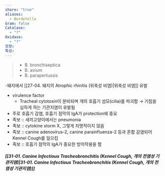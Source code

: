 ```yaml
---
share: "true"
aliases:
  - Bordetella
Gram: false
Catalase:
  - "?"
Oxidase:
  - "?"
모양: 
특성: 
---
```


>- B. bronchiseptica
>- B. avium
>- B. parapertussis

-돼지에서 [[27-04. 돼지의 Atrophic rhinitis (위축성 비염)|위축성 비염]] 유발
- virulence factor
	- Tracheal cytotoxin이 분비되며 개의 호흡기 섬모(cilia)를 파괴함 → 기침을 심하게 하는 기관지염이 유발됨
- 주로 호흡기 감염, 호흡기 점막의 IgA가 protection에 중요
- 족보 :: 새끼고양이에서는 pneumonia
- 족보 :: cytokine storm X, 그렇게 치명적이지 않음
- 족보 :: canine adenovirus-2, canine parainfluenza-2 등과 혼합 감염되어 Kennel Cough를 일으킴
- 족보 :: 호흡기 점막의 IgA가 중요한 방어작용을 함

##### [[31-01. Canine Infectious Tracheobronchitis (Kennel Cough, 개의 전염성 기관지염)|31-01. Canine Infectious Tracheobronchitis (Kennel Cough, 개의 전염성 기관지염)]]